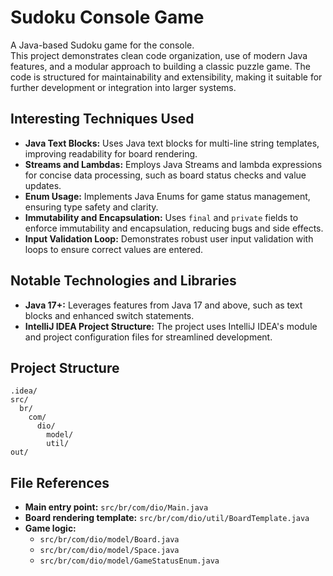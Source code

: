 # Sudoku Console Game

A Java-based Sudoku game for the console.  
This project demonstrates clean code organization, use of modern Java features, and a modular approach to building a classic puzzle game. The code is structured for maintainability and extensibility, making it suitable for further development or integration into larger systems.

## Interesting Techniques Used

- **Java Text Blocks:** Uses Java text blocks for multi-line string templates, improving readability for board rendering.
- **Streams and Lambdas:** Employs Java Streams and lambda expressions for concise data processing, such as board status checks and value updates.
- **Enum Usage:** Implements Java Enums for game status management, ensuring type safety and clarity.
- **Immutability and Encapsulation:** Uses `final` and `private` fields to enforce immutability and encapsulation, reducing bugs and side effects.
- **Input Validation Loop:** Demonstrates robust user input validation with loops to ensure correct values are entered.

## Notable Technologies and Libraries

- **Java 17+:** Leverages features from Java 17 and above, such as text blocks and enhanced switch statements.
- **IntelliJ IDEA Project Structure:** The project uses IntelliJ IDEA's module and project configuration files for streamlined development.

## Project Structure

```
.idea/
src/
  br/
    com/
      dio/
        model/
        util/
out/
```

## File References

- **Main entry point:** `src/br/com/dio/Main.java`
- **Board rendering template:** `src/br/com/dio/util/BoardTemplate.java`
- **Game logic:**  
  - `src/br/com/dio/model/Board.java`  
  - `src/br/com/dio/model/Space.java`  
  - `src/br/com/dio/model/GameStatusEnum.java`